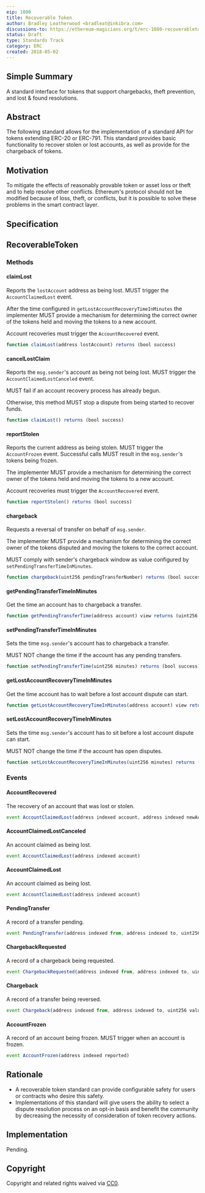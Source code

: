 ```yaml
---
eip: 1080
title: Recoverable Token
author: Bradley Leatherwood <bradleat@inkibra.com>
discussions-to: https://ethereum-magicians.org/t/erc-1080-recoverabletoken-standard/364
status: Draft
type: Standards Track
category: ERC
created: 2018-05-02
---
```


## Simple Summary

A standard interface for tokens that support chargebacks, theft prevention, and lost & found resolutions.

## Abstract

The following standard allows for the implementation of a standard API for tokens extending ERC-20 or ERC-791. This standard provides basic functionality to recover stolen or lost accounts, as well as provide for the chargeback of tokens.

## Motivation

To mitigate the effects of reasonably provable token or asset loss or theft and to help resolve other conflicts. Ethereum's protocol should not be modified because of loss, theft, or conflicts, but it is possible to solve these problems in the smart contract layer.

## Specification

## RecoverableToken

### Methods

#### claimLost

Reports the `lostAccount` address as being lost. MUST trigger the `AccountClaimedLost` event.

After the time configured in `getLostAccountRecoveryTimeInMinutes` the implementer MUST provide a mechanism for determining the correct owner of the tokens held and moving the tokens to a new account.

Account recoveries must trigger the `AccountRecovered` event.

``` js
function claimLost(address lostAccount) returns (bool success)
```

#### cancelLostClaim

Reports the `msg.sender`'s account as being not being lost. MUST trigger the `AccountClaimedLostCanceled` event.

MUST fail if an account recovery process has already begun.

Otherwise, this method MUST stop a dispute from being started to recover funds.

``` js
function claimLost() returns (bool success)
```

#### reportStolen

Reports the current address as being stolen. MUST trigger the `AccountFrozen` event.
Successful calls MUST result in the `msg.sender`'s tokens being frozen.

The implementer MUST provide a mechanism for determining the correct owner of the tokens held and moving the tokens to a new account.

Account recoveries must trigger the `AccountRecovered` event.

``` js
function reportStolen() returns (bool success)
```

#### chargeback

Requests a reversal of transfer on behalf of `msg.sender`.

The implementer MUST provide a mechanism for determining the correct owner of the tokens disputed and moving the tokens to the correct account.

MUST comply with sender's chargeback window as value configured by `setPendingTransferTimeInMinutes`.

``` js
function chargeback(uint256 pendingTransferNumber) returns (bool success)
```

#### getPendingTransferTimeInMinutes

Get the time an account has to chargeback a transfer.

``` js
function getPendingTransferTime(address account) view returns (uint256 minutes)
```

#### setPendingTransferTimeInMinutes

Sets the time `msg.sender`'s account has to chargeback a transfer.

MUST NOT change the time if the account has any pending transfers.

``` js
function setPendingTransferTime(uint256 minutes) returns (bool success)
```

#### getLostAccountRecoveryTimeInMinutes

Get the time account has to wait before a lost account dispute can start.

``` js
function getLostAccountRecoveryTimeInMinutes(address account) view returns (uint256 minutes)
```

#### setLostAccountRecoveryTimeInMinutes

Sets the time `msg.sender`'s account has to sit before a lost account dispute can start.

MUST NOT change the time if the account has open disputes.

``` js
function setLostAccountRecoveryTimeInMinutes(uint256 minutes) returns (bool success)
```

### Events

#### AccountRecovered

The recovery of an account that was lost or stolen.

``` js
event AccountClaimedLost(address indexed account, address indexed newAccount)
```

#### AccountClaimedLostCanceled

An account claimed as being lost.

``` js
event AccountClaimedLost(address indexed account)
```

#### AccountClaimedLost

An account claimed as being lost.

``` js
event AccountClaimedLost(address indexed account)
```

#### PendingTransfer

A record of a transfer pending. 

``` js
event PendingTransfer(address indexed from, address indexed to, uint256 value, uint256 pendingTransferNumber)
```

#### ChargebackRequested

A record of a chargeback being requested.

``` js
event ChargebackRequested(address indexed from, address indexed to, uint256 value, uint256 pendingTransferNumber)
```

#### Chargeback

A record of a transfer being reversed.

``` js
event Chargeback(address indexed from, address indexed to, uint256 value, uint256 indexed pendingTransferNumber)
```

#### AccountFrozen

A record of an account being frozen. MUST trigger when an account is frozen.

``` js
event AccountFrozen(address indexed reported)
```

## Rationale

* A recoverable token standard can provide configurable safety for users or contracts who desire this safety.
* Implementations of this standard will give users the ability to select a dispute resolution process on an opt-in basis and benefit the community by decreasing the necessity of consideration of token recovery actions.


## Implementation
<!--The implementations must be completed before any EIP is given status "Final", but it need not be completed before the EIP is accepted. While there is merit to the approach of reaching consensus on the specification and rationale before writing code, the principle of "rough consensus and running code" is still useful when it comes to resolving many discussions of API details.-->

Pending.

## Copyright
Copyright and related rights waived via [CC0](https://creativecommons.org/publicdomain/zero/1.0/).
